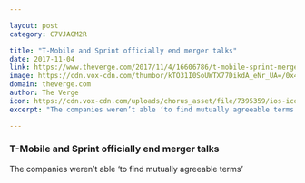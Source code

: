 ```yaml
---

layout: post
category: C7VJAGM2R

title: "T-Mobile and Sprint officially end merger talks"
date: 2017-11-04
link: https://www.theverge.com/2017/11/4/16606786/t-mobile-sprint-merger-ended-2017
image: https://cdn.vox-cdn.com/thumbor/kTO31I0SoUWTX77DikdA_eNr_UA=/0x439:2040x1507/fit-in/1200x630/cdn.vox-cdn.com/uploads/chorus_asset/file/9568273/IMG_20171025_120004_2.jpg
domain: theverge.com
author: The Verge
icon: https://cdn.vox-cdn.com/uploads/chorus_asset/file/7395359/ios-icon.0.png
excerpt: "The companies weren’t able ‘to find mutually agreeable terms’"

---
```


### T-Mobile and Sprint officially end merger talks

The companies weren’t able ‘to find mutually agreeable terms’
